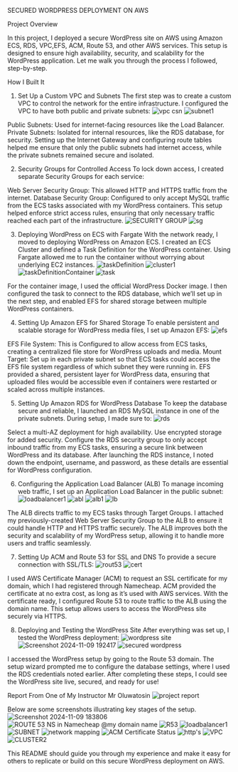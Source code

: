 SECURED WORDPRESS DEPLOYMENT ON AWS

Project Overview

In this project, I deployed a secure WordPress site on AWS using Amazon ECS, RDS, VPC,EFS, ACM, Route 53, and other AWS services. 
This setup is designed to ensure high availability, security, and scalability for the WordPress application. 
Let me walk you through the process I followed, step-by-step.

How I Built It

1. Set Up a Custom VPC and Subnets
The first step was to create a custom VPC to control the network for the entire infrastructure.
I configured the VPC to have both public and private subnets:
![vpc csn](https://github.com/user-attachments/assets/edb8edbd-f38d-47c8-80a8-2fe6da4c7491)
![subnet1](https://github.com/user-attachments/assets/48059c67-76f0-49ad-a240-6abc60d219b5)

Public Subnets: Used for internet-facing resources like the Load Balancer.
Private Subnets: Isolated for internal resources, like the RDS database, for security.
Setting up the Internet Gateway and configuring route tables helped me ensure that only the public subnets had internet access,
while the private subnets remained secure and isolated.



2. Security Groups for Controlled Access
To lock down access, I created separate Security Groups for each service:

Web Server Security Group: This allowed HTTP and HTTPS traffic from the internet.
Database Security Group: Configured to only accept MySQL traffic from the ECS tasks associated with my WordPress containers.
This setup helped enforce strict access rules, ensuring that only necessary traffic reached each part of the infrastructure.
![SECURITY GROUP](https://github.com/user-attachments/assets/0e9cf074-01d3-4524-bcfe-55f2fc6aa590)
![sg](https://github.com/user-attachments/assets/1da38942-e447-4c55-a4bd-2912aefd13c6)



3. Deploying WordPress on ECS with Fargate
With the network ready, I moved to deploying WordPress on Amazon ECS.
I created an ECS Cluster and defined a Task Definition for the WordPress container.
Using Fargate allowed me to run the container without worrying about underlying EC2 instances.
![taskDefinition](https://github.com/user-attachments/assets/0dff9184-8b83-4b50-b253-3ad73d451f0e)
![cluster1](https://github.com/user-attachments/assets/88a1d06c-284d-47e3-943c-53757008bbaf)
![taskDefinitionContainer](https://github.com/user-attachments/assets/dcdedd11-c282-4847-8ba7-052f4d54497d)
![task](https://github.com/user-attachments/assets/1cae3a92-1e36-4ebb-8b70-cef3064d2351)

For the container image, I used the official WordPress Docker image. I then configured the task to connect to the RDS database, 
which we’ll set up in the next step, and enabled EFS for shared storage between multiple WordPress containers.



4. Setting Up Amazon EFS for Shared Storage
To enable persistent and scalable storage for WordPress media files, I set up Amazon EFS:
![efs](https://github.com/user-attachments/assets/adb05cb5-489d-49c5-bda0-0a8ef8915770)

EFS File System: This is Configured to allow access from ECS tasks, creating a centralized file store for WordPress uploads and media.
Mount Target: Set up in each private subnet so that ECS tasks could access the EFS file system regardless of which subnet they were running in.
EFS provided a shared, persistent layer for WordPress data, ensuring that uploaded files would be accessible even 
if containers were restarted or scaled across multiple instances.



5. Setting Up Amazon RDS for WordPress Database
To keep the database secure and reliable, I launched an RDS MySQL instance in one of the private subnets. During setup, I made sure to:
![rds](https://github.com/user-attachments/assets/04b6f66c-5a08-4f1d-9d46-99194b216210)

Select a multi-AZ deployment for high availability.
Use encrypted storage for added security.
Configure the RDS security group to only accept inbound traffic from my ECS tasks, ensuring a secure link between WordPress and its database.
After launching the RDS instance, I noted down the endpoint, username, and password, as these details are essential for WordPress configuration.



6. Configuring the Application Load Balancer (ALB)
To manage incoming web traffic, I set up an Application Load Balancer in the public subnet:
![loadbalancer1](https://github.com/user-attachments/assets/f676ad34-d9ec-48ba-a395-edbc6fc0460e)
![abl](https://github.com/user-attachments/assets/ba30da5c-d062-4305-8b50-20edb786cd84)
![alb1](https://github.com/user-attachments/assets/4252108c-cdd0-4854-ac8a-f16024a7b9c0)
![lb](https://github.com/user-attachments/assets/a79d988e-1b96-4189-a8f7-8ab8f2b5c6f6)

The ALB directs traffic to my ECS tasks through Target Groups.
I attached my previously-created Web Server Security Group to the ALB to ensure it could handle HTTP and HTTPS traffic securely.
The ALB improves both the security and scalability of my WordPress setup, allowing it to handle more users and traffic seamlessly.



7. Setting Up ACM and Route 53 for SSL and DNS
To provide a secure connection with SSL/TLS:
![rout53](https://github.com/user-attachments/assets/d2c578ce-3826-4293-9e28-8d52c4060f19)
![cert](https://github.com/user-attachments/assets/2a822cd5-a750-47d0-b93c-887eb80b4788)

I used AWS Certificate Manager (ACM) to request an SSL certificate for my domain, which I had registered through Namecheap. 
ACM provided the certificate at no extra cost, as long as it’s used with AWS services.
With the certificate ready, I configured Route 53 to route traffic to the ALB using the domain name. 
This setup allows users to access the WordPress site securely via HTTPS.



8. Deploying and Testing the WordPress Site
After everything was set up, I tested the WordPress deployment:
![wordpress site](https://github.com/user-attachments/assets/eb1b8c52-bffc-4af6-b049-3c588e23c613)
![Screenshot 2024-11-09 192417](https://github.com/user-attachments/assets/eb8d9547-46a4-4a14-9006-2b5735f9432d)
![secured wordpress](https://github.com/user-attachments/assets/ed53d044-32d7-4a22-aa44-293e28b3c1d5)

I accessed the WordPress setup by going to the Route 53 domain.
The setup wizard prompted me to configure the database settings, where I used the RDS credentials noted earlier.
After completing these steps, I could see the WordPress site live, secured, and ready for use!


Report From One of My Instructor Mr Oluwatosin
![project report](https://github.com/user-attachments/assets/6aba18ba-1c67-4695-9370-3f7d545fcc7c)


Below are some screenshots illustrating key stages of the setup.
![Screenshot 2024-11-09 183806](https://github.com/user-attachments/assets/ad4f3cfb-a529-416f-bbed-1d5b40d7e6e9)
![ROUTE 53 NS in Namecheap @my domain name](https://github.com/user-attachments/assets/3728204a-e87d-44e5-921c-98952e42b5e5)
![R53](https://github.com/user-attachments/assets/dfff7c3d-2cd1-4813-b4c9-87f09cf6aca0)
![loadbalancer1](https://github.com/user-attachments/assets/4c78a9c8-9406-44ee-b15d-88427e3e8703)
![SUBNET](https://github.com/user-attachments/assets/eda950d0-575e-4db9-9c44-7dc217d92482)
![network mapping](https://github.com/user-attachments/assets/45317117-c927-41db-956a-1c0c977a7ba8)
![ACM Certificate Status](https://github.com/user-attachments/assets/1a769171-c840-4aee-a7f6-eedcc4e43489)
![http's](https://github.com/user-attachments/assets/4dee937a-b4f3-4c2c-b373-1d37ee138278)
![VPC](https://github.com/user-attachments/assets/79455746-d875-4a7c-9fc8-8172a2849873)
![CLUSTER2](https://github.com/user-attachments/assets/76257a93-3fe3-4d9d-bb3a-5edfe9ed7cfb)

This README should guide you through my experience and make it easy for others to replicate or build on this secure WordPress deployment on AWS.
